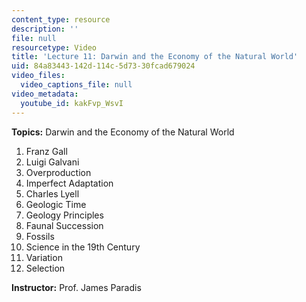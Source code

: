 ```yaml
---
content_type: resource
description: ''
file: null
resourcetype: Video
title: 'Lecture 11: Darwin and the Economy of the Natural World'
uid: 84a83443-142d-114c-5d73-30fcad679024
video_files:
  video_captions_file: null
video_metadata:
  youtube_id: kakFvp_WsvI
---
```


**Topics:** Darwin and the Economy of the Natural World

1.  Franz Gall
2.  Luigi Galvani
3.  Overproduction
4.  Imperfect Adaptation
5.  Charles Lyell
6.  Geologic Time
7.  Geology Principles
8.  Faunal Succession
9.  Fossils
10.  Science in the 19th Century
11.  Variation
12.  Selection

**Instructor:** Prof. James Paradis